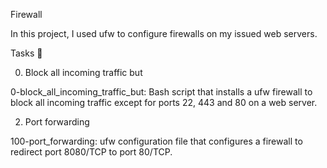 Firewall

In this project, I used ufw to configure firewalls on my issued web servers.



Tasks 📃

0. Block all incoming traffic but



0-block_all_incoming_traffic_but: Bash script that installs a ufw firewall to block all incoming traffic except for ports 22, 443 and 80 on a web server.

2. Port forwarding



100-port_forwarding: ufw configuration file that configures a firewall to redirect port 8080/TCP to port 80/TCP.
